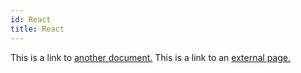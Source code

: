 ```yaml
---
id: React
title: React
---
```


This is a link to [another document.](React.md) This is a link to an [external page.](http://www.example.com/)
